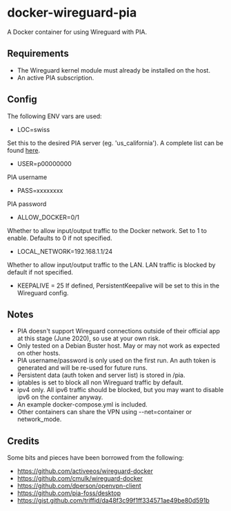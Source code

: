 # docker-wireguard-pia

A Docker container for using Wireguard with PIA.

## Requirements
* The Wireguard kernel module must already be installed on the host.
* An active PIA subscription.

## Config
The following ENV vars are used:
* LOC=swiss

Set this to the desired PIA server (eg. 'us_california'). A complete list can be found [here](https://www.privateinternetaccess.com/vpninfo/servers?version=1001&client=x-alpha).
* USER=p00000000

PIA username
* PASS=xxxxxxxx

PIA password
* ALLOW_DOCKER=0/1

Whether to allow input/output traffic to the Docker network. Set to 1 to enable. Defaults to 0 if not specified.
* LOCAL_NETWORK=192.168.1.1/24

Whether to allow input/output traffic to the LAN. LAN traffic is blocked by default if not specified.

* KEEPALIVE = 25
If defined, PersistentKeepalive will be set to this in the Wireguard config.

## Notes
* PIA doesn't support Wireguard connections outside of their official app at this stage (June 2020), so use at your own risk.
* Only tested on a Debian Buster host. May or may not work as expected on other hosts.
* PIA username/password is only used on the first run. An auth token is generated and will be re-used for future runs.
* Persistent data (auth token and server list) is stored in /pia.
* iptables is set to block all non Wireguard traffic by default.
* ipv4 only. All ipv6 traffic should be blocked, but you may want to disable ipv6 on the container anyway.
* An example docker-compose.yml is included.
* Other containers can share the VPN using --net=container or network_mode.

## Credits
Some bits and pieces have been borrowed from the following:
* https://github.com/activeeos/wireguard-docker
* https://github.com/cmulk/wireguard-docker
* https://github.com/dperson/openvpn-client
* https://github.com/pia-foss/desktop
* https://gist.github.com/triffid/da48f3c99f1ff334571ae49be80d591b
